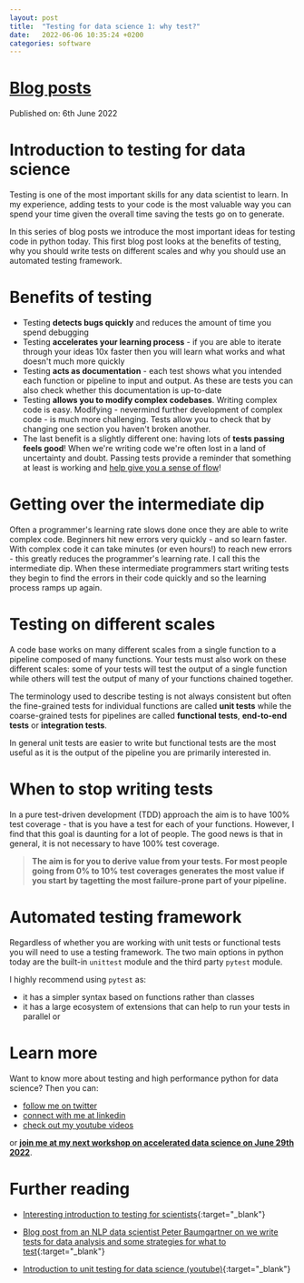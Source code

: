 ```yaml
---
layout: post
title:  "Testing for data science 1: why test?"
date:   2022-06-06 10:35:24 +0200
categories: software
---
```


# [Blog posts](/blog/blog_index.html)
Published on: 6th June 2022

# Introduction to testing for data science
Testing is one of the most important skills for any data scientist to learn. In my experience, adding tests to your code is the most valuable way you can spend your time given the overall time saving the tests go on to generate.

In this series of blog posts we introduce the most important ideas for testing code in python today. This first blog post looks at the benefits of testing, why you should write tests on different scales and why you should use an automated testing framework.

# Benefits of testing
- Testing **detects bugs quickly** and reduces the amount of time you spend debugging
- Testing **accelerates your learning process** - if you are able to iterate through your ideas 10x faster then you will learn what works and what doesn't much more quickly
- Testing **acts as documentation** - each test shows what you intended each function or pipeline to input and output. As these are tests you can also check whether this documentation is up-to-date
- Testing **allows you to modify complex codebases**. Writing complex code is easy. Modifying - nevermind further development of complex code - is much more challenging. Tests allow you to check that by changing one section you haven't broken another.
- The last benefit is a slightly different one: having lots of **tests passing feels good**! When we're writing code we're often lost in a land of uncertainty and doubt. Passing tests provide a reminder that something at least is working and [help give you a sense of flow](https://braaannigan.github.io/software/2022/01/02/attaining-flow-in-data-analysis.html)!

# Getting over the intermediate dip
Often a programmer's learning rate slows done once they are able to write complex code. Beginners hit new errors very quickly - and so learn faster. With complex code it can take minutes (or even hours!) to reach new errors - this greatly reduces the programmer's learning rate. I call this the intermediate dip.  When these intermediate programmers start writing tests they begin to find the errors in their code quickly and so the learning process ramps up again.

# Testing on different scales
A code base works on many different scales from a single function to a pipeline composed of many functions. Your tests must also work on these different scales: some of your tests will test the output of a single function while others will test the output of many of your functions chained together.

The terminology used to describe testing is not always consistent but often the fine-grained tests for individual functions are called **unit tests** while the coarse-grained tests for pipelines are called **functional tests**, **end-to-end tests** or **integration tests**.

In general unit tests are easier to write but functional tests are the most useful as it is the output of the pipeline you are primarily interested in.

# When to stop writing tests
In a pure test-driven development (TDD) approach the aim is to have 100% test coverage - that is you have a test for each of your functions. However, I find that this goal is daunting for a lot of people. The good news is that in general, it is not necessary to have 100% test coverage. 

> **The aim is for you to derive value from your tests. For most people going from 0% to 10% test coverages generates the most value if you start by tagetting the most failure-prone part of your pipeline.**


# Automated testing framework
Regardless of whether you are working with unit tests or functional tests you 
will need to use a testing framework. The two main options in python today are the built-in `unittest` module and the third party `pytest` module.

I highly recommend using `pytest` as:
- it has a simpler syntax based on functions rather than classes
- it has a large ecosystem of extensions that can help to run your tests in parallel or 


# Learn more
Want to know more about testing and high performance python for data science? Then you can:
- [follow me on twitter](https://twitter.com/braaannigan)
- [connect with me at linkedin](https://www.linkedin.com/in/liam-brannigan-9080b214a/)
- [check out my youtube videos](https://www.youtube.com/watch?v=nGritAo-71o)

or [**join me at my next workshop on accelerated data science on June 29th 2022**](https://www.eventbrite.com/e/accelerated-data-science-with-polars-tickets-304694197547).

# Further reading
- [Interesting introduction to testing for scientists](https://coderefinery.github.io/testing/concepts/){:target="_blank"}

- [Blog post from an NLP data scientist Peter Baumgartner on we write tests for data analysis and some strategies for what to test](https://www.peterbaumgartner.com/blog/testing-for-data-science/){:target="_blank"}

- [Introduction to unit testing for data science (youtube)](https://www.youtube.com/watch?v=Da-FL_1i6ps){:target="_blank"}

